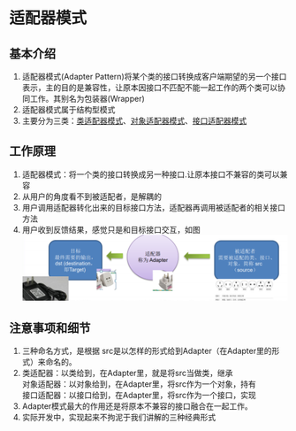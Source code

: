 # 适配器模式

## 基本介绍

1) 适配器模式(Adapter Pattern)将某个类的接口转换成客户端期望的另一个接口表示，主的目的是兼容性，让原本因接口不匹配不能一起工作的两个类可以协同工作。其别名为包装器(Wrapper)
2) 适配器模式属于结构型模式
3) 主要分为三类：[类适配器模式](类适配器模式/类适配器模式.md)、[对象适配器模式](对象适配器模式/对象适配器模式.md)、[接口适配器模式](接口适配器模式/接口适配器模式.md)

## 工作原理

1) 适配器模式：将一个类的接口转换成另一种接口.让原本接口不兼容的类可以兼容
2) 从用户的角度看不到被适配者，是解耦的
3) 用户调用适配器转化出来的目标接口方法，适配器再调用被适配者的相关接口方法
4) 用户收到反馈结果，感觉只是和目标接口交互，如图
   ![img.png](../../../resources/picture/img14.png)

## 注意事项和细节

1) 三种命名方式，是根据 src是以怎样的形式给到Adapter（在Adapter里的形式）来命名的。
2) 类适配器：以类给到，在Adapter里，就是将src当做类，继承 \
   对象适配器：以对象给到，在Adapter里，将src作为一个对象，持有 \
   接口适配器：以接口给到，在Adapter里，将src作为一个接口，实现
3) Adapter模式最大的作用还是将原本不兼容的接口融合在一起工作。
4) 实际开发中，实现起来不拘泥于我们讲解的三种经典形式